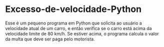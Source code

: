 # Excesso-de-velocidade-Python
Esse é um pequeno programa em Python que solicita ao usuário a velocidade atual de um carro, e então verifica se o carro está acima da velocidade limite de 80 km/h. Se estiver acima, o programa calcula o valor da multa que deve ser paga pelo motorista.
